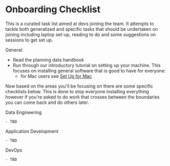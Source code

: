 # Onboarding Checklist

This is a curated task list aimed at devs joining the team. It attempts to tackle both generalized and specific tasks that should be undertaken on joining including laptop set-up, reading to do and some suggestions on sessions to get set up.

General:
- Read the planning data handbook
- Run through our introductory tutorial on setting up your machine. This focuses on installing general software that is good to have for everyone:
    - for Mac users see [Set Up for Mac](/development/tutorials/set-up-for-mac/)

Now based on the areas you'll be focusing on there are some specific checklists below. This is done to stop everyone installing everything however if you're asked to do work that crosses between the boundaries you can come back and do others later.

Data Engineering

    - TBD

Application Development

    - TBD

DevOps

    - TBD